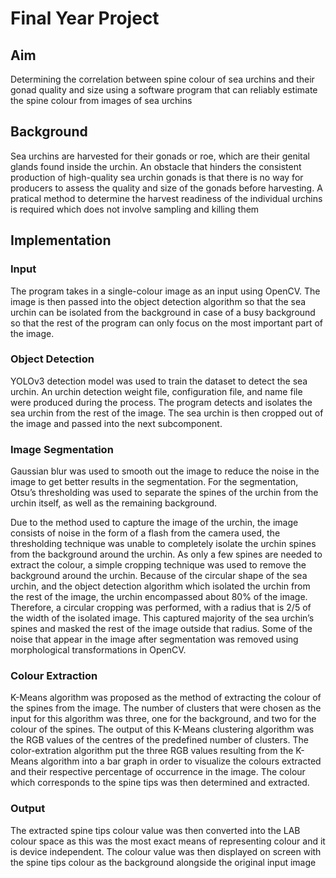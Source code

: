 # Final Year Project

## Aim
Determining the correlation between spine colour of sea urchins and their gonad quality and size using a software program that can reliably estimate the spine colour from images of sea urchins

## Background

Sea urchins are harvested for their gonads or roe, which are their genital glands found inside the urchin. An obstacle that hinders the consistent production of high-quality sea urchin gonads is that there is no way for producers to assess the quality and size of the gonads before harvesting. A pratical method to determine the harvest readiness of the individual urchins is required which does not involve sampling and killing them

## Implementation

### Input
The program takes in a single-colour image as an input using OpenCV. The image is then passed into the object detection algorithm so that the sea urchin can be isolated from the background in case of a busy background so that the rest of the program can only focus on the most important part of the image.

### Object Detection
YOLOv3 detection model was used to train the dataset to detect the sea urchin. An urchin detection weight file, configuration file, and name file were produced during the process. The program detects and isolates the sea urchin from the rest of the image. The sea urchin is then cropped out of the image and passed into the next subcomponent.

### Image Segmentation
Gaussian blur was used to smooth out the image to reduce the noise in the image to get better results in the segmentation. For the segmentation, Otsu’s thresholding was used to separate the spines of the urchin from the urchin itself, as well as the remaining background.  

Due to the method used to capture the image of the urchin, the image consists of noise in the form of a flash from the camera used, the thresholding technique was unable to completely isolate the urchin spines from the background around the urchin. As only a few spines are needed to extract the colour, a simple cropping technique was used to remove the background around the urchin. Because of the circular shape of the sea urchin, and the object detection algorithm which isolated the urchin from the rest of the image, the urchin encompassed about 80% of the image. Therefore, a circular cropping was performed, with a radius that is 2/5 of the width of the isolated image. This captured majority of the sea urchin’s spines and masked the rest of the image outside that radius. Some of the noise that appear in the image after segmentation was removed using morphological transformations in OpenCV. 

### Colour Extraction
K-Means algorithm was proposed as the method of extracting the colour of the spines from the image. The number of clusters that were chosen as the input for this algorithm was three, one for the background, and two for the colour of the spines. The output of this K-Means clustering algorithm was the RGB values of the centres of the predefined number of clusters. The color-extration algorithm put the three RGB values resulting from the K-Means algorithm into a bar graph in order to visualize the colours extracted and their respective percentage of occurrence in the image. The colour which corresponds to the spine tips was then determined and extracted.

### Output
The extracted spine tips colour value was then converted into the LAB colour space as this was the most exact means of representing colour and it is device independent. The colour value was then displayed on screen with the spine tips colour as the background alongside the original input image


